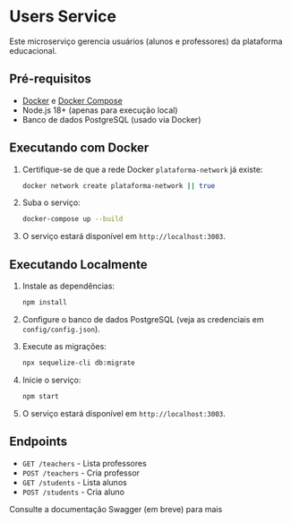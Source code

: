 # Users Service

Este microserviço gerencia usuários (alunos e professores) da plataforma educacional.

## Pré-requisitos

- [Docker](https://www.docker.com/get-started) e [Docker Compose](https://docs.docker.com/compose/)
- Node.js 18+ (apenas para execução local)
- Banco de dados PostgreSQL (usado via Docker)

## Executando com Docker

1. Certifique-se de que a rede Docker `plataforma-network` já existe:
   ```sh
   docker network create plataforma-network || true
   ```

2. Suba o serviço:
   ```sh
   docker-compose up --build
   ```

3. O serviço estará disponível em `http://localhost:3003`.

## Executando Localmente

1. Instale as dependências:
   ```sh
   npm install
   ```

2. Configure o banco de dados PostgreSQL (veja as credenciais em `config/config.json`).

3. Execute as migrações:
   ```sh
   npx sequelize-cli db:migrate
   ```

4. Inicie o serviço:
   ```sh
   npm start
   ```

5. O serviço estará disponível em `http://localhost:3003`.

## Endpoints

- `GET /teachers` - Lista professores
- `POST /teachers` - Cria professor
- `GET /students` - Lista alunos
- `POST /students` - Cria aluno

Consulte a documentação Swagger (em breve) para mais
